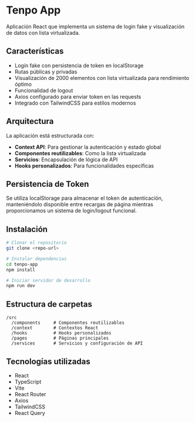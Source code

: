 # Tenpo App

Aplicación React que implementa un sistema de login fake y visualización de datos con lista virtualizada.

## Características

- Login fake con persistencia de token en localStorage
- Rutas públicas y privadas
- Visualización de 2000 elementos con lista virtualizada para rendimiento óptimo
- Funcionalidad de logout
- Axios configurado para enviar token en las requests
- Integrado con TailwindCSS para estilos modernos

## Arquitectura

La aplicación está estructurada con:

- **Context API**: Para gestionar la autenticación y estado global
- **Componentes reutilizables**: Como la lista virtualizada
- **Servicios**: Encapsulación de lógica de API
- **Hooks personalizados**: Para funcionalidades específicas

## Persistencia de Token

Se utiliza localStorage para almacenar el token de autenticación, manteniéndolo disponible entre recargas de página mientras proporcionamos un sistema de login/logout funcional.

## Instalación

```bash
# Clonar el repositorio
git clone <repo-url>

# Instalar dependencias
cd tenpo-app
npm install

# Iniciar servidor de desarrollo
npm run dev
```

## Estructura de carpetas

```
/src
  /components     # Componentes reutilizables 
  /context        # Contextos React
  /hooks          # Hooks personalizados
  /pages          # Páginas principales 
  /services       # Servicios y configuración de API
```

## Tecnologías utilizadas

- React 
- TypeScript
- Vite
- React Router
- Axios
- TailwindCSS
- React Query

